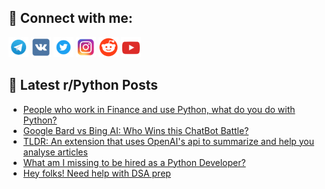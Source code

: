 ## 🔎 Connect with me:
[<img src="https://github.com/bullbesh/bullbesh/blob/main/images/Telegram.png" width="32" height="32" />](https://t.me/bullbesh)
[<img src="https://github.com/bullbesh/bullbesh/blob/main/images/VK.png" width="32" height="32" />](https://vk.com/bullbesh)
[<img src="https://github.com/bullbesh/bullbesh/blob/main/images/Twitter.png" width="32" height="32" />](https://twitter.com/bullbesh1)
[<img src="https://github.com/bullbesh/bullbesh/blob/main/images/Instagram.png" width="32" height="32" />](https://www.instagram.com/bullbesh)
[<img src="https://github.com/bullbesh/bullbesh/blob/main/images/Reddit.png" width="32" height="32" />](https://www.reddit.com/user/bullbesh)
[<img src="https://github.com/bullbesh/bullbesh/blob/main/images/YouTube.png" width="32" height="32" />](https://www.youtube.com/channel/UCtfjRs6uzgq5mfm8S06WTcg)

## 📕 Latest r/Python Posts
<!-- BLOG-POST-LIST:START -->
- [People who work in Finance and use Python, what do you do with Python?](https://www.reddit.com/r/Python/comments/126yjoy/people_who_work_in_finance_and_use_python_what_do/)
- [Google Bard vs Bing AI: Who Wins this ChatBot Battle?](https://www.reddit.com/r/Python/comments/126xfql/google_bard_vs_bing_ai_who_wins_this_chatbot/)
- [TLDR: An extension that uses OpenAI&#39;s api to summarize and help you analyse articles](https://www.reddit.com/r/Python/comments/126x4lo/tldr_an_extension_that_uses_openais_api_to/)
- [What am I missing to be hired as a Python Developer?](https://www.reddit.com/r/Python/comments/126wztr/what_am_i_missing_to_be_hired_as_a_python/)
- [Hey folks! Need help with DSA prep](https://www.reddit.com/r/Python/comments/126w2gz/hey_folks_need_help_with_dsa_prep/)
<!-- BLOG-POST-LIST:END -->

